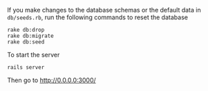 If you make changes to the database schemas or the default data in `db/seeds.rb`, run the following commands to reset the database

    rake db:drop
    rake db:migrate
    rake db:seed


To start the server

    rails server

Then go to http://0.0.0.0:3000/